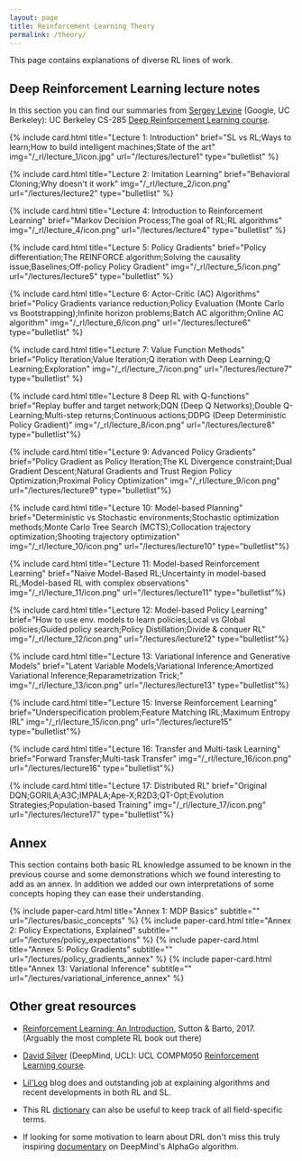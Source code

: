```yaml
---
layout: page
title: Reinforcement Learning Theory
permalink: /theory/
---
```


This page contains explanations of diverse RL lines of work.

## Deep Reinforcement Learning lecture notes

In this section you can find our summaries from [Sergey Levine](https://people.eecs.berkeley.edu/~svlevine/) (Google, UC Berkeley): UC Berkeley CS-285 [Deep Reinforcement Learning course](http://rail.eecs.berkeley.edu/deeprlcourse/).

<!--
To add a lecture one must add a line with the following code:

include card.html title="" brief="" img="" url="" type=""

title:      The title of the lecture 
img:        An image that represents the lecture, or leave "" for no image
url:        The url of the lecture post
type:       "bulletlist" or "description".
brief:      The text conten of the card. If type is "bulletlist",
            semicolons are used to split the text into bullet points.
            If type is "description", semicolons are parsed as newlines.
subtitle:   Leave empty in lectures
-->

{% include card.html title="Lecture 1: Introduction" brief="SL vs RL;Ways to learn;How to build intelligent machines;State of the art" img="/_rl/lecture_1/icon.jpg" url="/lectures/lecture1" type="bulletlist" %}


{% include card.html title="Lecture 2: Imitation Learning" brief="Behavioral Cloning;Why doesn't it work" img="/_rl/lecture_2/icon.png" url="/lectures/lecture2" type="bulletlist" %}


{% include card.html title="Lecture 4: Introduction to Reinforcement Learning" brief="Markov Decision Process;The goal of RL;RL algorithms" img="/_rl/lecture_4/icon.png" url="/lectures/lecture4" type="bulletlist" %}


{% include card.html title="Lecture 5: Policy Gradients" brief="Policy differentiation;The REINFORCE algorithm;Solving the causality issue;Baselines;Off-policy Policy Gradient" img="/_rl/lecture_5/icon.png" url="/lectures/lecture5" type="bulletlist" %}


{% include card.html title="Lecture 6: Actor-Critic (AC) Algorithms" brief="Policy Gradients variance reduction;Policy Evaluation (Monte Carlo vs Bootstrapping);Infinite horizon problems;Batch AC algorithm;Online AC algorithm" img="/_rl/lecture_6/icon.png" url="/lectures/lecture6" type="bulletlist" %}


{% include card.html title="Lecture 7: Value Function Methods" brief="Policy Iteration;Value Iteration;Q iteration with Deep Learning;Q Learning;Exploration" img="/_rl/lecture_7/icon.png" url="/lectures/lecture7" type="bulletlist" %}


{% include card.html title="Lecture 8 Deep RL with Q-functions" brief="Replay buffer and target network;DQN (Deep Q Networks);Double Q-Learning;Multi-step returns;Continuous actions;DDPG (Deep Deterministic Policy Gradient)" img="/_rl/lecture_8/icon.png" url="/lectures/lecture8" type="bulletlist"%}


{% include card.html title="Lecture 9: Advanced Policy Gradients" brief="Policy Gradient as Policy Iteration;The KL Divergence constraint;Dual Gradient Descent;Natural Gradients and Trust Region Policy Optimization;Proximal Policy Optimization" img="/_rl/lecture_9/icon.png" url="/lectures/lecture9" type="bulletlist"%}

{% include card.html title="Lecture 10: Model-based Planning" brief="Deterministic vs Stochastic environments;Stochastic optimization methods;Monte Carlo Tree Search (MCTS);Collocation trajectory optimization;Shooting trajectory optimization" img="/_rl/lecture_10/icon.png" url="/lectures/lecture10" type="bulletlist"%}

{% include card.html title="Lecture 11: Model-based Reinforcement Learning" brief="Naive Model-Based RL;Uncertainty in model-based RL;Model-based RL with complex observations" img="/_rl/lecture_11/icon.png" url="/lectures/lecture11" type="bulletlist"%}

{% include card.html title="Lecture 12: Model-based Policy Learning" brief="How to use env. models to learn policies;Local vs Global policies;Guided policy search;Policy Distillation;Divide & conquer RL" img="/_rl/lecture_12/icon.png" url="/lectures/lecture12" type="bulletlist"%}

{% include card.html title="Lecture 13: Variational Inference and Generative Models" brief="Latent Variable Models;Variational Inference;Amortized Variational Inference;Reparametrization Trick;" img="/_rl/lecture_13/icon.png" url="/lectures/lecture13" type="bulletlist"%}

<!-- {% include card.html title="Lecture 14: Control as inference" brief="" img="" url="" %} -->

{% include card.html title="Lecture 15: Inverse Reinforcement Learning" brief="Underspecification problem;Feature Matching IRL;Maximum Entropy IRL" img="/_rl/lecture_15/icon.png" url="/lectures/lecture15" type="bulletlist"%}

{% include card.html title="Lecture 16: Transfer and Multi-task Learning" brief="Forward Transfer;Multi-task Transfer" img="/_rl/lecture_16/icon.png" url="/lectures/lecture16" type="bulletlist"%}

{% include card.html title="Lecture 17: Distributed RL"
brief="Original DQN;GORILA;A3C;IMPALA;Ape-X;R2D3;QT-Opt;Evolution Strategies;Population-based Training"
img="/_rl/lecture_17/icon.png" url="/lectures/lecture17" type="bulletlist"%}

<!-- {% include card.html title="Lecture 18: Exploration (Part 1)" brief="" img="" url="" %} -->
<!-- {% include card.html title="Lecture 19: Exploration (Part 2)" brief="" img="" url="" %} -->
<!-- {% include card.html title="Lecture 20: Meta-learning" brief="" img="" url="" %} -->
<!-- {% include card.html title="Lecture 21: Information Theory, Open Problems" brief="" img="" url="" %} -->

## Annex

This section contains both basic RL knowledge assumed to be known in the previous course and some demonstrations which we found interesting to add as an annex.
In addition we added our own interpretations of some concepts hoping they can ease their understanding.

<!-- - [Annex 1: MDP Basics](/lectures/basic_concepts) -->

{% include paper-card.html title="Annex 1: MDP Basics" subtitle="" url="/lectures/basic_concepts"   %}
{% include paper-card.html title="Annex 2: Policy Expectations, Explained" subtitle="" url="/lectures/policy_expectations"   %}
{% include paper-card.html title="Annex 5: Policy Gradients" subtitle="" url="/lectures/policy_gradients_annex"   %}
{% include paper-card.html title="Annex 13: Variational Inference" subtitle="" url="/lectures/variational_inference_annex"   %}

## Other great resources

- [Reinforcement Learning: An Introduction](http://incompleteideas.net/book/bookdraft2017nov5.pdf), Sutton & Barto, 2017. (Arguably the most complete RL book out there)

- [David Silver](http://www0.cs.ucl.ac.uk/staff/d.silver/web/Home.html) (DeepMind, UCL): UCL COMPM050 [Reinforcement Learning course](http://www0.cs.ucl.ac.uk/staff/d.silver/web/Teaching.html).

- [Lil'Log](https://lilianweng.github.io/lil-log/) blog does and outstanding job at explaining algorithms and recent developments in both RL and SL.

- This RL [dictionary](https://towardsdatascience.com/the-complete-reinforcement-learning-dictionary-e16230b7d24e) can also be useful to keep track of all field-specific terms.

- If looking for some motivation to learn about DRL don't miss this truly inspiring [documentary](https://www.youtube.com/watch?v=WXuK6gekU1Y) on DeepMind's AlphaGo algorithm. 
